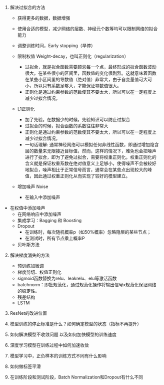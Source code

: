 1. 解决过拟合的方法
	
	* 获得更多的数据，数据增强
	* 使用合适的模型，减少网络的层数、神经元个数等均可以限制网络的拟合能力
	* 调整训练时间，Early stopping（早停）
	* 限制权值 Weight-decay，也叫正则化（regularization）
	  * 过拟合，就是拟合函数需要顾忌每一个点，最终形成的拟合函数波动很大。在某些很小的区间里，函数值的变化很剧烈。这就意味着函数在某些小区间里的导数值（绝对值）非常大，由于自变量值可大可小，所以只有系数足够大，才能保证导数值很大。
	  * 正则化是通过约束参数的范数使其不要太大，所以可以在一定程度上减少过拟合情况。
	* L1正则化
	  * 加了先验。在数据少的时候，先验知识可以防止过拟合
	  * 过拟合的时候，拟合函数的系数往往非常大
	  * 正则化是通过约束参数的范数使其不要太大，所以可以在一定程度上减少过拟合情况。
	  * 一句话理解: 通常神经网络可以模拟任何非线性函数，即通过增加隐含层的数量来无限接近目标值，然而，这样的情况下，难免也会把噪声进行了拟合，即为了避免过拟合，需要将权重正则化。权重正则化的含义就是保证权重系数在绝对值意义上足够小，使得噪声不会被较好地拟合，噪声相比于正常信号而言，通常会在某些点出现较大的峰值，因此通过权重正则化从而实现了较好的模型建立。
	
	* 增加噪声 Noise
	  * 在输入中添加噪声
  * 在权值中添加噪声
	  * 在网络响应中添加噪声
	* 集成学习：Bagging 和 Boosting
	* Dropout
	  * 在训练时，每次随机概率p（如50%概率）忽略隐层的某些节点；
	  * 在测试时，所有节点乘上概率P
	* 贝叶斯方法



2. 解决梯度消失的方法
   * 预训练加微调
   * 梯度剪切、权值正则化
   * sigmoid函数替换为relu、leakrelu、elu等激活函数
   * batchnorm：即批规范化，通过规范化操作将输出信号x规范化保证网络的稳定性。
   * 残差结构
   * LSTM



3. ResNet的改进位置

4. 模型训练的停止标准是什么？如何确定模型的状态（指标不再提升）

5. 如何解决模型不收敛问题 以及如何加快模型的训练速度

6. 深度学习模型在训练过程中如何加速收敛

7. 模型学习中，正负样本的训练方式不同有什么影响

8. 如何做标签平滑

9. 在训练阶段和测试阶段，Batch Normalization和Dropout有什么不同